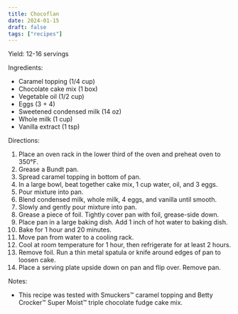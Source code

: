 ```yaml
---
title: Chocoflan
date: 2024-01-15
draft: false
tags: ["recipes"]
---
```


Yield: 12-16 servings

Ingredients:
- Caramel topping (1/4 cup)
- Chocolate cake mix (1 box)
- Vegetable oil (1/2 cup)
- Eggs (3 + 4)
- Sweetened condensed milk (14 oz)
- Whole milk (1 cup)
- Vanilla extract (1 tsp)

Directions:
1) Place an oven rack in the lower third of the oven and preheat oven to 350°F.
2) Grease a Bundt pan.
3) Spread caramel topping in bottom of pan.
4) In a large bowl, beat together cake mix, 1 cup water, oil, and 3 eggs.
5) Pour mixture into pan.
6) Blend condensed milk, whole milk, 4 eggs, and vanilla until smooth.
7) Slowly and gently pour mixture into pan.
8) Grease a piece of foil. Tightly cover pan with foil, grease-side down.
9) Place pan in a large baking dish. Add 1 inch of hot water to baking dish.
10) Bake for 1 hour and 20 minutes.
11) Move pan from water to a cooling rack.
12) Cool at room temperature for 1 hour, then refrigerate for at least 2 hours.
13) Remove foil. Run a thin metal spatula or knife around edges of pan to loosen cake.
14) Place a serving plate upside down on pan and flip over. Remove pan.

Notes:
- This recipe was tested with Smuckers™ caramel topping and Betty Crocker™ Super Moist™ triple chocolate fudge cake mix.
